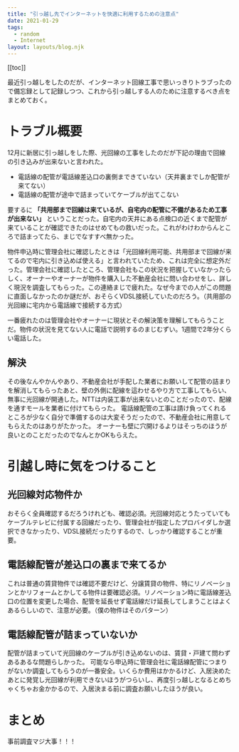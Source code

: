 ```yaml
---
title: "引っ越し先でインターネットを快適に利用するための注意点"
date: 2021-01-29
tags:
  - random
  - Internet
layout: layouts/blog.njk
---
```


[[toc]]

最近引っ越しをしたのだが、インターネット回線工事で思いっきりトラブったので備忘録として記録しつつ、これから引っ越しする人のために注意するべき点をまとめておく。

# トラブル概要

12月に新居に引っ越しをした際、光回線の工事をしたのだが下記の理由で回線の引き込みが出来ないと言われた。

- 電話線の配管が電話線差込口の裏側まできていない（天井裏までしか配管が来てない）
- 電話線の配管が途中で詰まっていてケーブルが出てこない

要するに **「共用部まで回線は来ているが、自宅内の配管に不備があるため工事が出来ない」** ということだった。自宅内の天井にある点検口の近くまで配管が来ていることが確認できたのはせめてもの救いだった。これがわけわからんところで詰まってたら、まじでなすすべ無かった。

物件申込時に管理会社に確認したときは「光回線利用可能、共用部まで回線が来てるので宅内に引き込めば使える」と言われていたため、これは完全に想定外だった。管理会社に確認したところ、管理会社もこの状況を把握していなかったらしく、オーナーやオーナーが物件を購入した不動産会社に問い合わせをし、詳しく現況を調査してもらった。この連絡まじで疲れた。なぜ今までの人がこの問題に直面しなかったのか謎だが、おそらくVDSL接続していたのだろう。（共用部の光回線に宅内から電話線で接続する方式）

一番疲れたのは管理会社やオーナーに現状とその解決策を理解してもらうことだ。物件の状況を見てない人に電話で説明するのまじむずい。1週間で2年分くらい電話した。

## 解決

その後なんやかんやあり、不動産会社が手配した業者にお願いして配管の詰まりを解消してもらったあと、壁の外側に配線を這わせるやり方で工事してもらい、無事に光回線が開通した。NTTは内装工事が出来ないとのことだったので、配線を通すモールを業者に付けてもらった。
電話線配管の工事は請け負ってくれるところが少なく自分で準備するのは大変そうだったので、不動産会社に用意してもらえたのはありがたかった。
オーナーも壁に穴開けるよりはそっちのほうが良いとのことだったのでなんとかOKもらえた。

# 引越し時に気をつけること

## 光回線対応物件か

おそらく全員確認するだろうけれども、確認必須。光回線対応とうたっていてもケーブルテレビに付属する回線だったり、管理会社が指定したプロバイダしか選択できなかったり、VDSL接続だったりするので、しっかり確認することが重要。

## 電話線配管が差込口の裏まで来てるか

これは普通の賃貸物件では確認不要だけど、分譲賃貸の物件、特にリノベーションとかリフォームとかしてる物件は要確認必須。リノベーション時に電話線差込口の位置を変更した場合、配管を延長せず電話線だけ延長してしまうことはよくあるらしいので、注意が必要。（僕の物件はそのパターン）

## 電話線配管が詰まっていないか

配管が詰まっていて光回線のケープルが引き込めないのは、賃貸・戸建て問わずあるあるな問題らしかった。
可能なら申込時に管理会社に電話線配管につまりがないか調査してもらうのが一番安全。いくらか費用はかかるけど、入居決めたあとに発覚し光回線が利用できないほうがつらいし、再度引っ越しとなるとめちゃくちゃお金かかるので、入居決まる前に調査お願いしたほうが良い。

# まとめ

事前調査マジ大事！！！